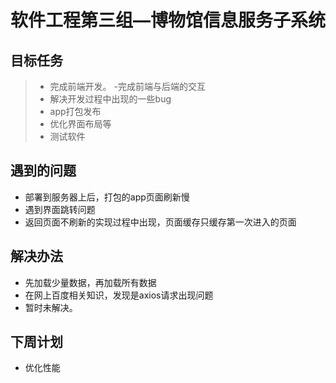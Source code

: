 # 软件工程第三组—博物馆信息服务子系统
## 目标任务

> - 完成前端开发。
> -完成前端与后端的交互
> - 解决开发过程中出现的一些bug
> - app打包发布
> - 优化界面布局等
> - 测试软件

## 遇到的问题
- 部署到服务器上后，打包的app页面刷新慢
- 遇到界面跳转问题
- 返回页面不刷新的实现过程中出现，页面缓存只缓存第一次进入的页面

## 解决办法
- 先加载少量数据，再加载所有数据
- 在网上百度相关知识，发现是axios请求出现问题
- 暂时未解决。

## 下周计划
- 优化性能
